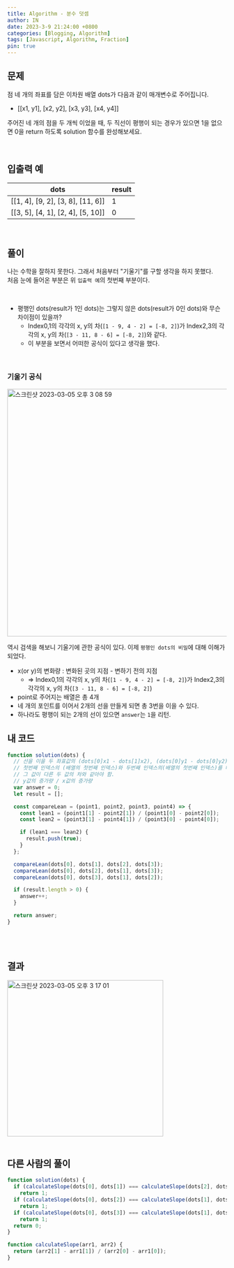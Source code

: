 ```yaml
---
title: Algorithm - 분수 덧셈
author: IN
date: 2023-3-9 21:24:00 +0800
categories: [Blogging, Algorithm]
tags: [Javascript, Algorithm, Fraction]
pin: true
---
```


## 문제

점 네 개의 좌표를 담은 이차원 배열 dots가 다음과 같이 매개변수로 주어집니다.

- [[x1, y1], [x2, y2], [x3, y3], [x4, y4]]

주어진 네 개의 점을 두 개씩 이었을 때, 두 직선이 평행이 되는 경우가 있으면 1을 없으면 0을 return 하도록 solution 함수를 완성해보세요.

<br />

## 입출력 예

| dots                              | result |
| --------------------------------- | ------ |
| [[1, 4], [9, 2], [3, 8], [11, 6]] | 1      |
| [[3, 5], [4, 1], [2, 4], [5, 10]] | 0      |

<br />

## 풀이

나는 수학을 잘하지 못한다. 그래서 처음부터 "기울기"를 구할 생각을 하지 못했다.
<br />
처음 눈에 들어온 부분은 위 `입출력 예`의 첫번째 부분이다.

<br />

- 평행인 dots(result가 1인 dots)는 그렇지 않은 dots(result가 0인 dots)와 무슨 차이점이 있을까?
  - Index0,1의 각각의 x, y의 차(`[1 - 9, 4 - 2] = [-8, 2]`)가 Index2,3의 각각의 x, y의 차(`[3 - 11, 8 - 6] = [-8, 2]`)와 같다.
  - 이 부분을 보면서 어떠한 공식이 있다고 생각을 했다.

<br />

### 기울기 공식

<img width="567" alt="스크린샷 2023-03-05 오후 3 08 59" src="https://user-images.githubusercontent.com/65399118/222944610-9407806d-c8b2-4597-a651-db6228f0d716.png">

역시 검색을 해보니 기울기에 관한 공식이 있다. 이제 `평행인 dots의 비밀`에 대해 이해가 되었다.
<br />

- x(or y)의 변화량 : 변화된 곳의 지점 - 변하기 전의 지점
  - => Index0,1의 각각의 x, y의 차(`[1 - 9, 4 - 2] = [-8, 2]`)가 Index2,3의 각각의 x, y의 차(`[3 - 11, 8 - 6] = [-8, 2]`)
- point로 주어지는 배열은 총 4개
- 네 개의 포인트를 이어서 2개의 선을 만들게 되면 총 3번을 이을 수 있다.
- 하나라도 평행이 되는 2개의 선이 있으면 `answer`는 `1`을 리턴.

## 내 코드

```js
function solution(dots) {
  // 선을 이을 두 좌표값의 (dots[0]x1 - dots[1]x2), (dots[0]y1 - dots[0]y2)의 값이 같아야 한다.
  // 첫번째 인덱스의 (배열의 첫번째 인덱스)와 두번째 인덱스의(배열의 첫번째 인덱스)를 빼서
  // 그 값이 다른 두 값의 차와 같아야 함.
  // y값의 증가량 / x값의 증가량
  var answer = 0;
  let result = [];

  const compareLean = (point1, point2, point3, point4) => {
    const lean1 = (point1[1] - point2[1]) / (point1[0] - point2[0]);
    const lean2 = (point3[1] - point4[1]) / (point3[0] - point4[0]);

    if (lean1 === lean2) {
      result.push(true);
    }
  };

  compareLean(dots[0], dots[1], dots[2], dots[3]);
  compareLean(dots[0], dots[2], dots[1], dots[3]);
  compareLean(dots[0], dots[3], dots[1], dots[2]);

  if (result.length > 0) {
    answer++;
  }

  return answer;
}
```

<br />
<br />

## 결과

<img width="358" alt="스크린샷 2023-03-05 오후 3 17 01" src="https://user-images.githubusercontent.com/65399118/222944926-a6cd0573-cd4b-4a9f-800f-321fb2ffddd7.png">

<br />
<br />

## 다른 사람의 풀이

```js
function solution(dots) {
  if (calculateSlope(dots[0], dots[1]) === calculateSlope(dots[2], dots[3]))
    return 1;
  if (calculateSlope(dots[0], dots[2]) === calculateSlope(dots[1], dots[3]))
    return 1;
  if (calculateSlope(dots[0], dots[3]) === calculateSlope(dots[1], dots[2]))
    return 1;
  return 0;
}

function calculateSlope(arr1, arr2) {
  return (arr2[1] - arr1[1]) / (arr2[0] - arr1[0]);
}
```
